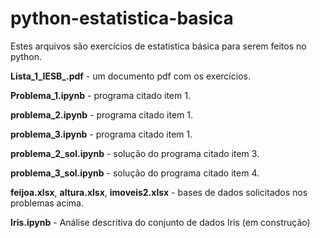 # python-estatistica-basica
Estes arquivos são exercícios de estatística básica para serem feitos no python.

**Lista_1_IESB_.pdf** - um documento pdf com os exercícios. 

**Problema_1.ipynb** - programa citado item 1.

**problema_2.ipynb** - programa citado item 1.

**problema_3.ipynb** - programa citado item 1.

**problema_2_sol.ipynb** - solução do programa citado item 3.

**problema_3_sol.ipynb** - solução do programa citado item 4.

**feijoa.xlsx**, **altura.xlsx**, **imoveis2.xlsx** - bases de dados solicitados nos problemas acima.

**Iris.ipynb** - Análise descritiva do conjunto de dados Iris (em construção)
